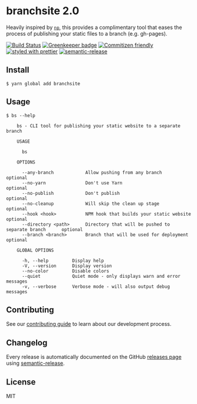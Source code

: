 # branchsite 2.0

Heavily inspired by [`np`](https://github.com/sindresorhus/np), this provides a complimentary tool that eases the process of publishing your static files to a branch (e.g. gh-pages).

[![Build Status](https://travis-ci.org/enriquecaballero/branchsite.svg?branch=master)](https://travis-ci.org/enriquecaballero/branchsite)  [![Greenkeeper badge](https://badges.greenkeeper.io/enriquecaballero/branchsite.svg)](https://greenkeeper.io/) [![Commitizen friendly](https://img.shields.io/badge/commitizen-friendly-brightgreen.svg)](http://commitizen.github.io/cz-cli/) [![styled with prettier](https://img.shields.io/badge/styled_with-prettier-ff69b4.svg)](https://github.com/prettier/prettier)  [![semantic-release](https://img.shields.io/badge/%F0%9F%93%A6%F0%9F%9A%80-semantic--release-e10079.svg)](https://github.com/semantic-release/semantic-release)

## Install
```
$ yarn global add branchsite
```

## Usage
```
$ bs --help

    bs - CLI tool for publishing your static website to a separate branch

    USAGE

      bs

    OPTIONS

      --any-branch            Allow pushing from any branch                         optional
      --no-yarn               Don't use Yarn                                        optional
      --no-publish            Don't publish                                         optional
      --no-cleanup            Will skip the clean up stage                          optional
      --hook <hook>           NPM hook that builds your static website              optional
      --directory <path>      Directory that will be pushed to separate branch      optional
      --branch <branch>       Branch that will be used for deployment               optional

    GLOBAL OPTIONS

      -h, --help         Display help
      -V, --version      Display version
      --no-color         Disable colors
      --quiet            Quiet mode - only displays warn and error messages
      -v, --verbose      Verbose mode - will also output debug messages
```

## Contributing

See our [contributing guide](CONTRIBUTING.md) to learn about our development process.

## Changelog

Every release is automatically documented on the GitHub [releases page](https://github.com/enriquecaballero/branchsite/releases) using [semantic-release](https://github.com/semantic-release/semantic-release).

## License

MIT

